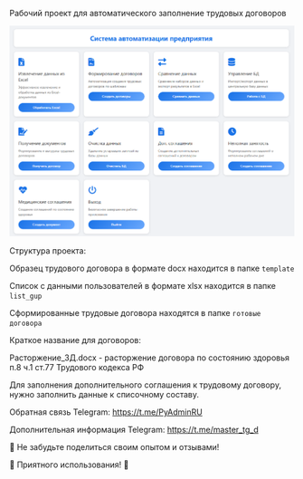 Рабочий проект для автоматического заполнение трудовых договоров

![alt text](doc/index.png "index")

Структура проекта:

Образец трудового договора в формате docx находится в папке `template`

Список с данными пользователей в формате xlsx находится в папке `list_gup`

Сформированные трудовые договора находятся в папке `готовые договора`

Краткое название для договоров:

Расторжение_ЗД.docx - расторжение договора по состоянию здоровья п.8 ч.1 ст.77 Трудового кодекса РФ

Для заполнения дополнительного соглашения к трудовому договору, нужно заполнить данные к списочному составу. 

Обратная связь
Telegram: https://t.me/PyAdminRU

Дополнительная информация
Telegram: https://t.me/master_tg_d

📣 Не забудьте поделиться своим опытом и отзывами!

🚀 Приятного использования! 🚀